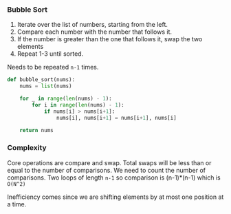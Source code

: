 ### Bubble Sort

1. Iterate over the list of numbers, starting from the left.
2. Compare each number with the number that follows it.
3. If the number is greater than the one that follows it, swap the two elements
4. Repeat 1-3 until sorted.

Needs to be repeated `n-1` times.

```python
def bubble_sort(nums):
    nums = list(nums)

    for _ in range(len(nums) - 1):
        for i in range(len(nums) - 1):
            if nums[i] > nums[i+1]:
                nums[i], nums[i+1] = nums[i+1], nums[i]

    return nums
```

### Complexity
Core operations are compare and swap. Total swaps will be less than or equal to the number of comparisons. We need to count the number of comparisons.
Two loops of length `n-1` so comparison is (n-1)*(n-1) which is `O(N^2)`

Inefficiency comes since we are shifting elements by at most one position at a time.